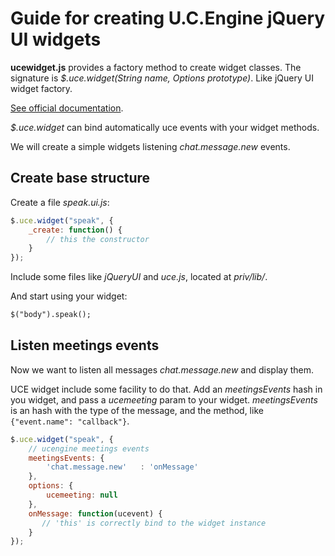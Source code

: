 # Guide for creating U.C.Engine jQuery UI widgets

**ucewidget.js** provides a factory method to create widget classes. The signature is *$.uce.widget(String name, Options prototype)*. Like jQuery UI widget factory.

[See official documentation](http://jqueryui.com/docs/Developer_Guide).

*$.uce.widget* can bind automatically uce events with your widget methods.

We will create a simple widgets listening *chat.message.new* events.

## Create base structure

Create a file *speak.ui.js*:

```javascript
$.uce.widget("speak", {
    _create: function() {
        // this the constructor
    }
});
```

Include some files like *jQueryUI* and *uce.js*, located at *priv/lib/*.

And start using your widget:

```html
$("body").speak();
```

## Listen meetings events

Now we want to listen all messages *chat.message.new* and display them.

UCE widget include some facility to do that. Add an *meetingsEvents* hash in you widget, and pass a *ucemeeting* param to your widget.
*meetingsEvents* is an hash with the type of the message, and the method, like `{"event.name": "callback"}`.

```javascript
$.uce.widget("speak", {
    // ucengine meetings events
    meetingsEvents: {
        'chat.message.new'   : 'onMessage'
    },
    options: {
        ucemeeting: null
    },
    onMessage: function(ucevent) {
       // 'this' is correctly bind to the widget instance
    }
});
```
